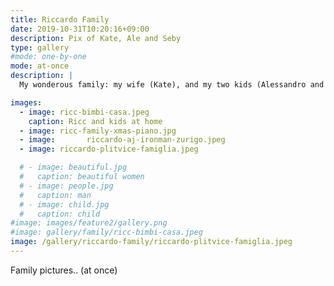 ```yaml
---
title: Riccardo Family
date: 2019-10-31T10:20:16+09:00
description: Pix of Kate, Ale and Seby
type: gallery
#mode: one-by-one
mode: at-once
description: |
  My wonderous family: my wife (Kate), and my two kids (Alessandro and Sebastian)

images:
  - image: ricc-bimbi-casa.jpeg
    caption: Ricc and kids at home
  - image: ricc-family-xmas-piano.jpg
  - image:       riccardo-aj-ironman-zurigo.jpeg
  - image: riccardo-plitvice-famiglia.jpeg

  # - image: beautiful.jpg
  #   caption: beautiful women
  # - image: people.jpg
  #   caption: man
  # - image: child.jpg
  #   caption: child
#image: images/feature2/gallery.png
#image: gallery/family/ricc-bimbi-casa.jpeg
image: /gallery/riccardo-family/riccardo-plitvice-famiglia.jpeg
---
```


Family pictures.. (at once)
